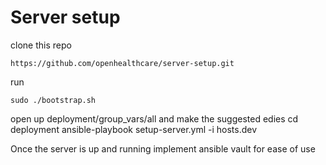 # Server setup
clone this repo
```
https://github.com/openhealthcare/server-setup.git
```

run

```
sudo ./bootstrap.sh
```

open up deployment/group_vars/all
and make the suggested edies
cd deployment
ansible-playbook setup-server.yml -i hosts.dev

Once the server is up and running implement ansible vault for ease of use
